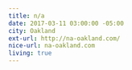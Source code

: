 ```yaml
---
title: n/a
date: 2017-03-11 03:00:00 -05:00
city: Oakland
ext-url: http://na-oakland.com/
nice-url: na-oakland.com
living: true
---
```

